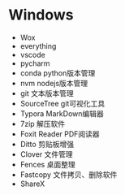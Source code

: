 # Windows
- Wox
- everything
- vscode
- pycharm
- conda          python版本管理
- nvm            nodejs版本管理
- git            文本版本管理
- SourceTree     git可视化工具
- Typora         MarkDown编辑器
- 7zip           解压软件
- Foxit Reader   PDF阅读器
- Ditto          剪贴板增强
- Clover         文件管理
- Fences         桌面整理
- Fastcopy       文件拷贝、删除软件
- ShareX